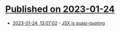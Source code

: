 # [Published on 2023-01-24](index.md)

* [2023-01-24, 13:07:02](https://lobste.rs/s/sighdg/jsx_is_quasi_quoting) - [JSX is quasi-quoting](https://xeiaso.net/blog/jsx-quasi-quoting)
